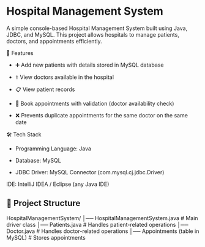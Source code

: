 # Hospital Management System

A simple console-based Hospital Management System built using Java, JDBC, and MySQL.
This project allows hospitals to manage patients, doctors, and appointments efficiently.

🚀 Features

- ➕ Add new patients with details stored in MySQL database

- ‍⚕️ View doctors available in the hospital

- 📋 View patient records

- 📅 Book appointments with validation (doctor availability check)

- ❌ Prevents duplicate appointments for the same doctor on the same date

🛠️ Tech Stack

- Programming Language: Java

- Database: MySQL

- JDBC Driver: MySQL Connector (com.mysql.cj.jdbc.Driver)

IDE: IntelliJ IDEA / Eclipse (any Java IDE)

## 📂 Project Structure

HospitalManagementSystem/
│── HospitalManagementSystem.java # Main driver class
│── Patients.java # Handles patient-related operations
│── Doctor.java # Handles doctor-related operations
│── Appointments (table in MySQL) # Stores appointments